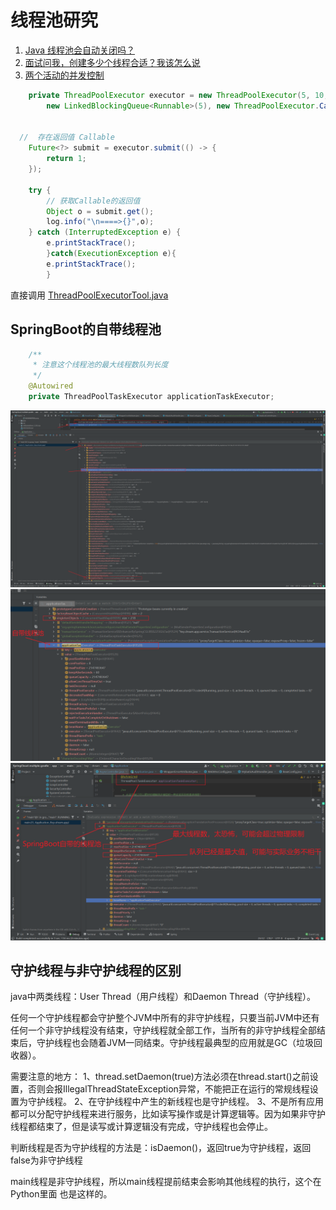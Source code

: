 线程池研究
===

1. [Java 线程池会自动关闭吗？](https://blog.csdn.net/weixin_43207056/article/details/103438809)
2. [面试问我，创建多少个线程合适？我该怎么说](https://docs.qq.com/doc/DSEJ2VGl4S0dodmtK)
3. [两个活动的并发控制](https://aohanhongzhi.gitee.io/study/#/src/%E5%B9%B6%E5%8F%91/%E7%BA%BF%E7%A8%8B%E4%BC%98%E5%8C%96)
```java
    private ThreadPoolExecutor executor = new ThreadPoolExecutor(5, 10, 200, TimeUnit.MILLISECONDS,
        new LinkedBlockingQueue<Runnable>(5), new ThreadPoolExecutor.CallerRunsPolicy());


  //  存在返回值 Callable
    Future<?> submit = executor.submit(() -> {
        return 1;
    });

    try {
        // 获取Callable的返回值
        Object o = submit.get();
        log.info("\n====>{}",o);
    } catch (InterruptedException e) {
        e.printStackTrace();
        }catch(ExecutionException e){
        e.printStackTrace();
        }
```

直接调用 [ThreadPoolExecutorTool.java](common%2Fsrc%2Fmain%2Fjava%2Fhxy%2Fdream%2Fcommon%2Futil%2FThreadPoolExecutorTool.java)

## SpringBoot的自带线程池

```java
    /**
     * 注意这个线程池的最大线程数队列长度
     */
    @Autowired
    private ThreadPoolTaskExecutor applicationTaskExecutor;
 ```

![](asset/img/SpringBoot上下文调试.png)
![](asset/img/定位到自带线程池.png)
![](./asset/img/SpringBoot的默认线程池.png)

## 守护线程与非守护线程的区别

java中两类线程：User Thread（用户线程）和Daemon Thread（守护线程）。

任何一个守护线程都会守护整个JVM中所有的非守护线程，只要当前JVM中还有任何一个非守护线程没有结束，守护线程就全部工作，当所有的非守护线程全部结束后，守护线程也会随着JVM一同结束。守护线程最典型的应用就是GC（垃圾回收器）。

需要注意的地方： 1、thread.setDaemon(true)方法必须在thread.start()之前设置，否则会报IllegalThreadStateException异常，不能把正在运行的常规线程设置为守护线程。
2、在守护线程中产生的新线程也是守护线程。 3、不是所有应用都可以分配守护线程来进行服务，比如读写操作或是计算逻辑等。因为如果非守护线程都结束了，但是读写或计算逻辑没有完成，守护线程也会停止。

判断线程是否为守护线程的方法是：isDaemon()，返回true为守护线程，返回false为非守护线程

main线程是非守护线程，所以main线程提前结束会影响其他线程的执行，这个在Python里面 也是这样的。
